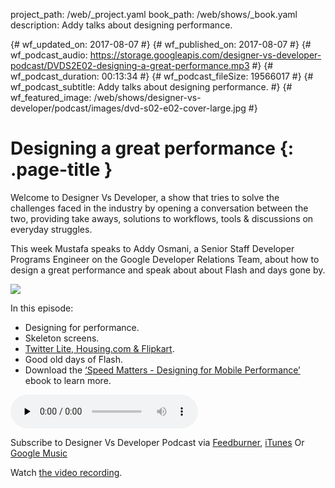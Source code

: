 project_path: /web/_project.yaml
book_path: /web/shows/_book.yaml
description: Addy talks about designing performance.

{# wf_updated_on: 2017-08-07 #}
{# wf_published_on: 2017-08-07 #}
{# wf_podcast_audio: https://storage.googleapis.com/designer-vs-developer-podcast/DVDS2E02-designing-a-great-performance.mp3 #}
{# wf_podcast_duration: 00:13:34 #}
{# wf_podcast_fileSize: 19566017 #}
{# wf_podcast_subtitle: Addy talks about designing performance. #}
{# wf_featured_image: /web/shows/designer-vs-developer/podcast/images/dvd-s02-e02-cover-large.jpg #}

# Designing a great performance {: .page-title }

Welcome to Designer Vs Developer, a show that tries to solve the 
challenges faced in the industry by opening a conversation between 
the two, providing take aways, solutions to workflows, tools & 
discussions on everyday struggles. 

This week Mustafa speaks to Addy Osmani, a Senior Staff Developer 
Programs Engineer on the Google Developer Relations Team, about how 
to design a great performance and speak about about Flash and 
days gone by. 


<img 
src="/web/shows/designer-vs-developer/podcast/images/dvd-s02-e02-cover.jpg" 
class="attempt-right">

In this episode:

* Designing for performance.
* Skeleton screens.
* [Twitter Lite, Housing.com & Flipkart](https://goo.gl/jt2ZDo).
* Good old days of Flash.
* Download the
[‘Speed Matters - Designing for Mobile Performance’](https://goo.gl/RuL4YB) 
ebook to learn more. 



<audio 
src="https://storage.googleapis.com/designer-vs-developer-podcast/DVDS2E02-designing-a-great-performance.mp3" 
controls preload="none">

Subscribe to Designer Vs Developer Podcast via
<a href="https://goo.gl/USHXv8">Feedburner</a>, 
<a href="https://goo.gl/1E9U0G">iTunes</a> Or 
<a href="https://goo.gl/qCBlST">
Google Music</a>

Watch <a href="
https://www.youtube.com/playlist?list=PLNYkxOF6rcIC60856GnLEV5GQXMxc9ByJ">
the video recording</a>.